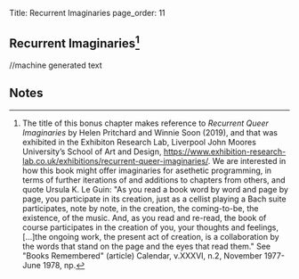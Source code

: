 Title: Recurrent Imaginaries
page_order: 11

## Recurrent Imaginaries[^title]

//machine generated text

## Notes

[^title]: The title of this bonus chapter makes reference to *Recurrent Queer Imaginaries* by Helen Pritchard and Winnie Soon (2019), and that was exhibited in the Exhibiton Research Lab, Liverpool John Moores University’s School of Art and Design, https://www.exhibition-research-lab.co.uk/exhibitions/recurrent-queer-imaginaries/. We are interested in how this book might offer imaginaries for asethetic programming, in terms of further iterations of and additions to chapters from others, and quote Ursula K. Le Guin:
"As you read a book word by word and page by page, you participate in its creation, just as a cellist playing a Bach suite participates, note by note, in the creation, the coming-to-be, the existence, of the music. And, as you read and re-read, the book of course participates in the creation of you, your thoughts and feelings, [...]the ongoing work, the present act of creation, is a collaboration by the words that stand on the page and the eyes that read them." See "Books Remembered" (article) Calendar, v.XXXVI, n.2, November 1977-June 1978, np. 
